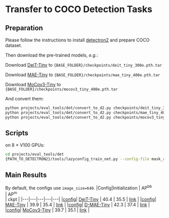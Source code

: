 # Transfer to COCO Detection Tasks

## Preparation
Please follow the instructions to install [detectron2](https://github.com/facebookresearch/detectron2) and prepare COCO dataset.

Then download the pre-trained models, *e.g.*: 

Download [DeiT-Tiny](https://drive.google.com/file/d/1RvhE2HucdWYHhKmPfHQW2A4EPpCHSYN_/view?usp=sharing) to `{BASE_FOLDER}/checkpoints/deit_tiny_300e.pth.tar`

Download [MAE-Tiny](https://drive.google.com/file/d/1ZQYlvCPLZrJDqn2lp4GCIVL246WPqgEf/view?usp=sharing) to `{BASE_FOLDER}/checkpoints/mae_tiny_400e.pth.tar`

Download [MoCov3-Tiny](https://drive.google.com/file/d/1RI0mU-PweAVIXs_hNOx-Xw3VRhN7w6un/view?usp=sharing) to `{BASE_FOLDER}/checkpoints/mocov3_tiny_400e.pth.tar`

And convert them:
```bash
python projects/eval_tools/det/convert_to_d2.py checkpoints/deit_tiny_300e.pth.tar checkpoints/deit_tiny_300e.pth -wp 'module.model.'
python projects/eval_tools/det/convert_to_d2.py checkpoints/mae_tiny_400e.pth.tar checkpoints/mae_tiny_400e.pth -wp 'module.model.'
python projects/eval_tools/det/convert_to_d2.py checkpoints/mocov3_tiny_400e.pth.tar checkpoints/mocov3_tiny_400e.pth -wp 'module.base_encoder.'
```

## Scripts
on 8 $\times$ V100 GPUs:
```bash
cd projects/eval_tools/det
{PATH_TO_DETECTRON2}/tools/lazyconfig_train_net.py --config-file mask_rcnn_vitdet_t_100ep.py
```

## Main Results
By default, the configs use `image_size=640`.
|Config|Initialization | AP<sup>bb</sup><br> | AP<sup>m</sup><br> | ckpt | 
|---|---|---|---|---|
|[config](mask_rcnn_vitdet_t_100ep.py)| [DeiT-Tiny](https://drive.google.com/file/d/1RvhE2HucdWYHhKmPfHQW2A4EPpCHSYN_/view?usp=sharing) | 40.4 | 35.5 | [link](https://drive.google.com/file/d/13EGdnjrvXsadnvnMETB2bwBs1iB_g8ZQ/view?usp=sharing) |
|[config](mask_rcnn_vitdet_t_100ep_mae.py)| [MAE-Tiny](https://drive.google.com/file/d/1ZQYlvCPLZrJDqn2lp4GCIVL246WPqgEf/view?usp=sharing) | 39.9 | 35.4 | [link](https://drive.google.com/file/d/18ttBrHFEje0LFDzF7RPVV767mh4oU-qp/view?usp=sharing) |
|[config](mask_rcnn_vitdet_t_100ep_mae_distill.py)| [D-MAE-Tiny](https://drive.google.com/file/d/1OCDMUEdcPhwoCPWGN0kahsHST7tbQmFe/view?usp=sharing) | 42.3 | 37.4 | [link](https://drive.google.com/file/d/12iAH_hfTd57E-4XQzcWIPjWGp4V5Whq-/view?usp=sharing) |
|[config](mask_rcnn_vitdet_t_100ep_mocov3.py)| [MoCov3-Tiny](https://drive.google.com/file/d/1RI0mU-PweAVIXs_hNOx-Xw3VRhN7w6un/view?usp=sharing) | 39.7 | 35.1 | [link](https://drive.google.com/file/d/1fdyj8n8BuyzCx1bIhhc7dF4XUN54myHs/view?usp=sharing) |